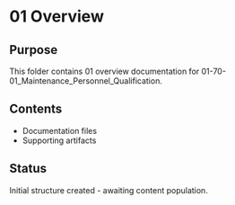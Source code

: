 # 01 Overview

## Purpose
This folder contains 01 overview documentation for 01-70-01_Maintenance_Personnel_Qualification.

## Contents
- Documentation files
- Supporting artifacts

## Status
Initial structure created - awaiting content population.
